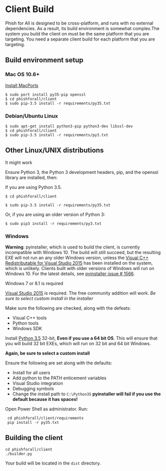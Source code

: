 # Client Build

Phish for All is designed to be cross-platform, and runs with no external dependencies. As a result, 
its build environment is somewhat complex.The system you build the client on must be the same 
platform that you are targeting. You need a separate client build for each platform that
you are targeting.

## Build environment setup

### Mac OS 10.6+

[Install MacPorts](https://www.macports.org/install.php)

    $ sudo port install py35-pip openssl
    $ cd phishforall/client
    $ sudo pip-3.5 install -r requirements/py35.txt
    
### Debian/Ubuntu Linux

    $ sudo apt-get install python3-pip python3-dev libssl-dev
    $ cd phishforall/client
    $ sudo pip-3.5 install -r requirements/py3.txt
    
## Other Linux/UNIX distributions
 
It might work

Ensure Python 3, the Python 3 development headers, pip, and the openssl library are installed, then:

If you are using Python 3.5. 
    
    $ cd phishforall/client

    $ sudo pip-3.5 install -r requirements/py35.txt

Or, if you are using an older version of Python 3: 

    $ sudo pip3 install -r requirements/py3.txt

    
### Windows

**Warning**: pyinstaller, which is used to build the client, is currently incompatible with Windows 10.
The build will still succeed, but the resulting EXE will not run an any older Windows version,
unless the 
[Visual C++ Redistributable for Visual Studio 2015](https://www.microsoft.com/en-us/download/details.aspx?id=48145)
has been installed on the system, which is unlikely. Clients built with older versions of Windows will run on 
Windows 10. For the latest details, see 
[pyinstaller issue # 1566](https://github.com/pyinstaller/pyinstaller/issues/1566).

Windows 7 or 8.1 is required

[Visual Studio 2015](https://www.visualstudio.com/e) is required. The free community addition will work. 
*Be sure to select custom install in the installer*

Make sure the following are checked, along with the defeats:

- Visual C++ tools
- Python tools
- Windows SDK

Install [Python 3.5](https://www.python.org/) 32-bit, **Even if you use a 64 bit OS**. This will ensure that you will 
build 32 bit EXEs, which will run on 32 bit and 64 bit Windows. 

**Again, be sure to select a custom install**

Ensure the following are set along with the defaults:

- Install for all users
- Add python to the PATH enticement variables
- Visual Studio integration
- Debugging symbols
- Change the install path to `C:\Python35` **pyinstaller will fail if you use the default because it has spaces!**

Open Power Shell as administrator. Run:
 
     cd phishforall/client/requirements
     pip install -r py35.txt

## Building the client

    cd phishforall/client
    ./builder.py

Your build will be located in the `dist` directory.
